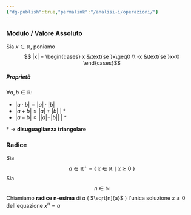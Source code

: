 ```yaml
---
{"dg-publish":true,"permalink":"/analisi-i/operazioni/"}
---
```


### Modulo / Valore Assoluto
Sia $x \in \mathbb{R}$, poniamo 
$$
|x| = 
	\begin{cases} 
		x &\text{se }x\geq0 \\
		-x &\text{se }x<0 
	\end{cases}$$
##### Proprietà
$\forall a,b \in \mathbb{R}\colon$
-  $|a\cdot b|=|a|\cdot |b|$
- $|a+b|\le|a|+|b|$           | *
- $|a-b|\ge||a|-|b||$         | *

\* -> **disuguaglianza triangolare**

### Radice
Sia 
$$a \in \mathbb{R}^+ = \{\ x \in \mathbb{R} \mid x \geq 0 \ \}$$
Sia 
$$n \in \mathbb{N}$$
Chiamiamo **radice n-esima** di $a$ ( $\sqrt[n]{a}$ ) l'unica soluzione ${x \geq 0}$ dell'equazione $x^n=a$ 